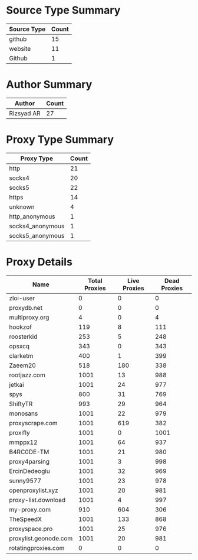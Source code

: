 # Source Type Summary

| Source Type | Count |
|-------------|-------|
| github | 15 |
| website | 11 |
| Github | 1 |


# Author Summary

| Author | Count |
|--------|-------|
| Rizsyad AR | 27 |


# Proxy Type Summary

| Proxy Type | Count |
|------------|-------|
| http | 21 |
| socks4 | 20 |
| socks5 | 22 |
| https | 14 |
| unknown | 4 |
| http_anonymous | 1 |
| socks4_anonymous | 1 |
| socks5_anonymous | 1 |


# Proxy Details

| Name | Total Proxies | Live Proxies | Dead Proxies |
|------|---------------|--------------|---------------|
| zloi-user | 0 | 0 | 0 |
| proxydb.net | 0 | 0 | 0 |
| multiproxy.org | 4 | 0 | 4 |
| hookzof | 119 | 8 | 111 |
| roosterkid | 253 | 5 | 248 |
| opsxcq | 343 | 0 | 343 |
| clarketm | 400 | 1 | 399 |
| Zaeem20 | 518 | 180 | 338 |
| rootjazz.com | 1001 | 13 | 988 |
| jetkai | 1001 | 24 | 977 |
| spys | 800 | 31 | 769 |
| ShiftyTR | 993 | 29 | 964 |
| monosans | 1001 | 22 | 979 |
| proxyscrape.com | 1001 | 619 | 382 |
| proxifly | 1001 | 0 | 1001 |
| mmppx12 | 1001 | 64 | 937 |
| B4RC0DE-TM | 1001 | 21 | 980 |
| proxy4parsing | 1001 | 3 | 998 |
| ErcinDedeoglu | 1001 | 32 | 969 |
| sunny9577 | 1001 | 23 | 978 |
| openproxylist.xyz | 1001 | 20 | 981 |
| proxy-list.download | 1001 | 4 | 997 |
| my-proxy.com | 910 | 604 | 306 |
| TheSpeedX | 1001 | 133 | 868 |
| proxyspace.pro | 1001 | 25 | 976 |
| proxylist.geonode.com | 1001 | 20 | 981 |
| rotatingproxies.com | 0 | 0 | 0 |
